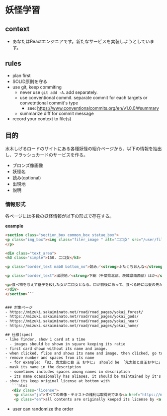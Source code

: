 # 妖怪学習

## context
- あなたはReactエンジニアです。新たなサービスを実装しようとしています。

## rules
- plan first
- SOLID原則を守る
- use git, keep commiting
  - never use `git add -A`. add separately.
  - use conventional commit. separate commit for each targets or convetntional commit's type
    - see: https://www.conventionalcommits.org/en/v1.0.0/#summary
  - summarize diff for commit message 
- record your context to file(s)


## 目的
水木しげるロードのサイトにある各種妖怪の紹介ページから、以下の情報を抽出し、フラッシュカードのサービスを作る。
- ブロンズ像画像
- 妖怪名
- 読み(optional)
- 出現地
- 説明

### 情報形式
各ページには多数の妖怪情報が以下の形式で存在する。

**example** 
```html
<section class="section_box common_box statue_box">
<p class="img_box"><img class="filer_image " alt="二口女" src="/user/filer_public_thumbnails/filer_public/23/58/23586c47-a1a8-4ab9-ab92-2101b945391f/150.jpg__1020x765_q85_subsampling-2.jpg">
</p>

<div class="text_area">
<h3 class="simple">150. 二口女</h3>

<p class="border_text mab0 bottom_no">読み／<strong>ふたくちおんな</strong></p>

<p class="border_text">出現地／<strong>下総（千葉県北部、茨城県南西部）ほか</strong></p>

<p>食べ物を与えず継子を殺した女が二口女となる。口が前後にあって、食べる時には髪の先が蛇になり、後ろの口の箸のかわりをする。後の口に食べ物を与えないと、あらぬことをわめいて苦しめる。</p>
</div>
</section>```


### 対象ページ
- https://mizuki.sakaiminato.net/road/road_pages/yokai_forest/
- https://mizuki.sakaiminato.net/road/road_pages/yokai_gods/
- https://mizuki.sakaiminato.net/road/road_pages/yokai_near/
- https://mizuki.sakaiminato.net/road/road_pages/yokai_home/

## 仕様(spec)
- like Tinder, show 1 card at a time
  - images should be shown in square keeping its ratio
- first card shown without its name and image.
- when clicked. flips and shows its name and image. then clicked, go to the next card.
- remove number and spaces from its name
  - for example: 「82. 鬼太郎と目 玉 おやじ」 should be 「鬼太郎と目玉おやじ」
- mask its name in the description
  - sometimes includes spaces among names in description
  - its name ocassionally has aliases. it should be maintained by it's user with json
- show its keep original license at bottom with
   ```html
   <div class="license">
    <p class="ja">すべての画像・テキストの権利は取得元である<a href="https://mizuki.sakaiminato.net/road/">水木しげる記念館ホームページ</a>が保有しています。</p>
    <p class="en">all contents are originally keeped its license by <a href="https://mizuki.sakaiminato.net/road/">Mizuki Shigeru Memorial Museum</a>.</p>
   ``` 
- user can randomize the order
